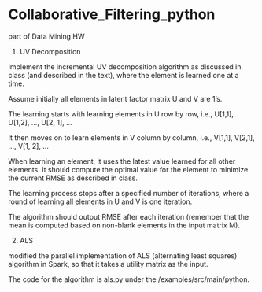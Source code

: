 # Collaborative_Filtering_python
part of Data Mining HW

1. UV Decomposition

  Implement the incremental UV decomposition algorithm as discussed in class (and described in the text), where the element is learned one at a time.

  Assume initially all elements in latent factor matrix U and V are 1’s.

  The learning starts with learning elements in U row by row, i.e., U[1,1], U[1,2], …, U[2, 1], …

  It then moves on to learn elements in V column by column, i.e., V[1,1], V[2,1], …, V[1, 2], …

  When learning an element, it uses the latest value learned for all other elements. It should compute the optimal value for the element to minimize the current RMSE as described in class.

  The learning process stops after a specified number of iterations, where a round of learning all elements in U and V is one iteration.

  The algorithm should output RMSE after each iteration (remember that the mean is computed based on non-blank elements in the input matrix M).
  
2. ALS

modified the parallel implementation of ALS (alternating least squares) algorithm in Spark, so that it takes a utility matrix as the input.

The code for the algorithm is als.py under the <your spark installation directory>/examples/src/main/python.
